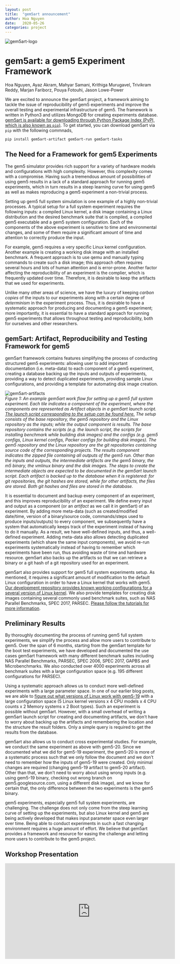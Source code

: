 ```yaml
---
layout: post
title:  "gem5art announcement"
author: Hoa Nguyen
date:   2020-05-26
categories: project
---
```


![gem5art-logo](/assets/img/blog/gem5art.svg)

# gem5art: a gem5 Experiment Framework
Hoa Nguyen, Ayaz Akram, Mahyar Samani, Krithiga Murugavel, Trivikram Reddy, Marjan Fariborz, Pouya Fotouhi, Jason Lowe-Power

We are excited to announce the gem5art project, a framework aiming to tackle the issue of reproducibility of gem5 experiments and improve the overall testing and experimental infrastructure of gem5.
The framework is written in Python3 and utilizes MongoDB for creating experiments database. [gem5art is available for downloading through Python Package Index (PyPI, which is also known as `pip`)](https://github.com/darchr/gem5art).
To get started, you can download gem5art via `pip` with the following commnads,
```sh
pip install gem5art-artifact gem5art-run gem5art-tasks
```

## The Need for a Framework for gem5 Experiments

The gem5 simulator provides rich support for a variety of hardware models and configurations with high complexity.
However, this complexity comes with a compromise.
Having such a tremendous amount of possibilities of using gem5 results in a lack of a standard approach for running gem5 experiments, which in turn results in a steep learning curve for using gem5 as well as makes reproducing a gem5 experiment a non-trivial process.

Setting up gem5 full system simulation is one example of a highly non-trivial processes.
A typical setup for a full system experiment requires the following inputs: a compiled Linux kernel, a disk image containing a Linux distribution and the desired benchmark suite that is compiled, a compiled gem5 executable and a gem5 system configuration.
Each of the components of the above experiment is sensitive to time and environmental changes, and some of them require a significant amount of time and attention to correctly produce the input.

For example, gem5 requires a very specific Linux kernel configuration.
Another example is creating a working disk image with an installed benchmark.
A frequent approach is to use qemu and manually typing commands to create such a disk image; this approach often requires several hours and lots of human attention and is error-prone.
Another factor affecting the reproducibility of an experiment is the complier, which is frequently updated over time.
Therefore, it is desirable to keep the artifacts that we used for experiments.

Unlike many other areas of science, we have the luxury of keeping *carbon copies* of the inputs to our experiments along with a certain degree of *determinism* in the experiment process.
Thus, it is desirable to have a systematic approach for producing and documenting a gem5 experiment; more importantly, it is essential to have a standard approach for running gem5 experiments that allows throughout testing and reproducibility, both for ourselves and other researchers.

## gem5art: Artifact, Reproducibility and Testing Framework for gem5

gem5art framework contains features simplifying the process of conducting structured gem5 experiments: allowing user to add important documentation (i.e. meta-data) to each component of a gem5 experiment, creating a database backing up the inputs and outputs of experiments, providing a way to detect duplicated experiments, providing sample Linux configurations, and providing a template for automating disk image creation.

![gem5art-artifacts](/assets/img/blog/gem5art-components.png)
<br>
*Figure 1: An example gem5art work flow for setting up a gem5 full system experiment.
Each tile indicates a component of the experiment, where the components are represented as Artifact objects in a gem5art launch script.
[The launch script corresponding to the setup can be found here.](https://github.com/darchr/gem5art/blob/master/docs/launch-scripts/launch_boot_tests.py)
The setup consists of the base repository, the gem5 repository and the Linux repository as the inputs; while the output component is results.
The base repository contains the scripts (e.g. the launch script, the scripts for installing benchmark while building disk images) and the configs (e.g. gem5 configs, Linux kernel configs, Packer configs for building disk images).
The gem5 repository and the Linux repository are the git repositories containing source code of the corresponding projects.
The results component indicates the zipped file containing all outputs of the gem5 run.
Other than the inputs and outputs, the intermediate artifacts are the gem5 binary, the m5 binary, the vmlinux binary and the disk images.
The steps to create the intermediate objects are expected to be documented in the gem5art launch script.
Each artifact is backed up to the database when it is registered: for git repositories, the git hashes are stored, while for other artifacts, the files are stored.
Both git hashes and files are stored in the database.*


It is essential to document and backup every component of an experiment, and this improves reproducibility of an experiment.
We define every input and output as a component (or an *artifact* as we call it in gem5art) of an experiment.
By adding more meta-data (such as created/modified date/time, version of a binary/source code, commands/steps used to produce inputs/outputs) to every component, we subsequently have a system that automatically keeps track of the experiment instead of having to do it manually.
As a result, we have well-defined inputs, and thus, a well-defined experiment.
Adding meta-data also allows detecting duplicated experiments (which share the same input components), we avoid re-run experiments systematically instead of having to remember which experiments have been run, thus avoiding waste of time and hardware resource.
gem5art also backs up the artifacts so that we can retrieve a binary or a git hash of a git repository used for an experiment.

gem5art also provides support for gem5 full system experiments setup.
As mentioned, it requires a significant amount of modification to the default Linux configuration in order to have a Linux kernel that works with gem5.
[Our development repository provides known working configurations for a several version of Linux kernel](https://github.com/darchr/gem5art/tree/master/docs/linux-configs).
We also provide templates for creating disk images containing several commonly used benchmark suites, such as NAS Parallel Benchmarks, SPEC 2017, PARSEC.
[Please follow the tutorials for more information](https://gem5art.readthedocs.io/en/latest/).

## Preliminary Results

By thoroughly documenting the process of running gem5 full system experiments, we simplify the process and allow more users to contribute to gem5.
Over the span of 6 months, starting from the gem5art template for the boot test experiments, we have developed and documented the use cases gem5art framework with many different benchmark suites including NAS Parallel Benchmarks, PARSEC, SPEC 2006, SPEC 2017, GAPBS and Microbenchmarks.
We also conducted over 4000 experiments across all benchmark suites with a large configuration space (e.g. 195 different configurations for PARSEC).


Using a systematic approach allows us to conduct more well-defined experiments with a large parameter space.
In one of our earlier blog posts, we are able to [figure out what versions of Linux work with gem5-19](https://www.gem5.org/project/2020/03/09/boot-tests.html) with a large configuration space (5 Linux kernel versions x 4 CPU models x 4 CPU counts x 2 Memory systems x 2 Boot types).
Such an experiment is possible without gem5art.
However, with a small overhead of writing a gem5art launch script for creating and documenting artifacts, we don't have to worry about backing up the artifacts and remembering the location and the structure the result folders.
Only a simple query is required to get the results from the database.

gem5art also allows us to conduct cross experimental studies.
For example, we conduct the same experiment as above with gem5-20.
Since we documented what we did for gem5-19 experiment, the gem5-20 is more of a systematic process such that we only follow the document and we don't need to remember how the inputs of gem5-19 were created.
Only minimal changes are required (changing gem5-19 artifact to gem5-20 artifact).
Other than that, we don't need to worry about using wrong inputs (e.g. using gem5-19 binary, checking out wrong branch on gem5.googlesource.com, using a different disk image), and we know for certain that, the only difference between the two experiments is the gem5 binary.

gem5 experiments, especially gem5 full system experiments, are challenging.
The challenge does not only come from the steep learning curve of setting up the experiments, but also Linux kernel and gem5 are being actively developed that makes input parameter space even larger over time.
Being able to conduct experiments in such a fast changing environment requires a huge amount of effort.
We believe that gem5art provides a framework and resource for easing the challenge and letting more users to contribute to the gem5 project.

## Workshop Presentation

<iframe width="560" height="315" src="https://www.youtube.com/embed/x2GQa26xwzs" frameborder="0" allow="accelerometer; autoplay; encrypted-media; gyroscope; picture-in-picture" allowfullscreen></iframe>
